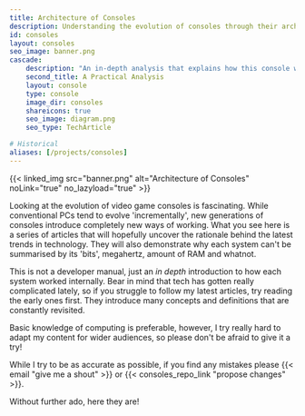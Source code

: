```yaml
---
title: Architecture of Consoles
description: Understanding the evolution of consoles through their architecture
id: consoles
layout: consoles
seo_image: banner.png
cascade:
    description: "An in-depth analysis that explains how this console works internally"
    second_title: A Practical Analysis
    layout: console
    type: console
    image_dir: consoles
    shareicons: true
    seo_image: diagram.png
    seo_type: TechArticle

# Historical
aliases: [/projects/consoles]
---
```


{{< linked_img src="banner.png" alt="Architecture of Consoles" noLink="true" no_lazyload="true" >}}

Looking at the evolution of video game consoles is fascinating. While conventional PCs tend to evolve 'incrementally', new generations of consoles introduce completely new ways of working. What you see here is a series of articles that will hopefully uncover the rationale behind the latest trends in technology. They will also demonstrate why each system can't be summarised by its 'bits', megahertz, amount of RAM and whatnot.

This is not a developer manual, just an *in depth* introduction to how each system worked internally. Bear in mind that tech has gotten really complicated lately, so if you struggle to follow my latest articles, try reading the early ones first. They introduce many concepts and definitions that are constantly revisited.

Basic knowledge of computing is preferable, however, I try really hard to adapt my content for wider audiences, so please don't be afraid to give it a try!

While I try to be as accurate as possible, if you find any mistakes please {{< email "give me a shout" >}} or {{< consoles_repo_link "propose changes" >}}. 
<!-- 
Translated article should add this line:

Another thing, these writings in particular are actually a translation of the [english series]({{< ref path="consoles" lang="en" >}}), so there may be some lacking of a {{< consoles_translation_link "translation" >}}.
-->

Without further ado, here they are!